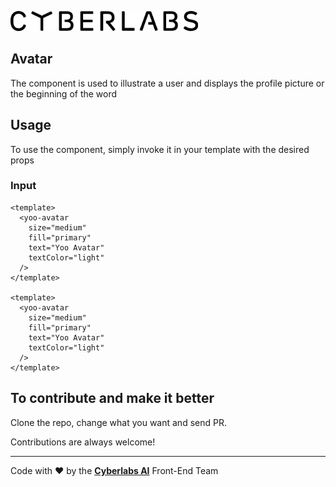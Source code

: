 [<img src="https://raw.githubusercontent.com/Yoonit-Labs/nativescript-yoonit-camera/development/logo_cyberlabs.png" width="300">](https://cyberlabs.ai/)

## Avatar

The component is used to illustrate a user and displays the profile picture or the beginning of the word

## Usage

To use the component, simply invoke it in your template with the desired props

### Input
```vue
<template>
  <yoo-avatar
    size="medium"
    fill="primary"
    text="Yoo Avatar"
    textColor="light"
  />
</template>

<template>
  <yoo-avatar
    size="medium"
    fill="primary"
    text="Yoo Avatar"
    textColor="light"
  />
</template>
```

## To contribute and make it better

Clone the repo, change what you want and send PR.

Contributions are always welcome!

---

Code with ❤ by the [**Cyberlabs AI**](https://cyberlabs.ai/) Front-End Team

